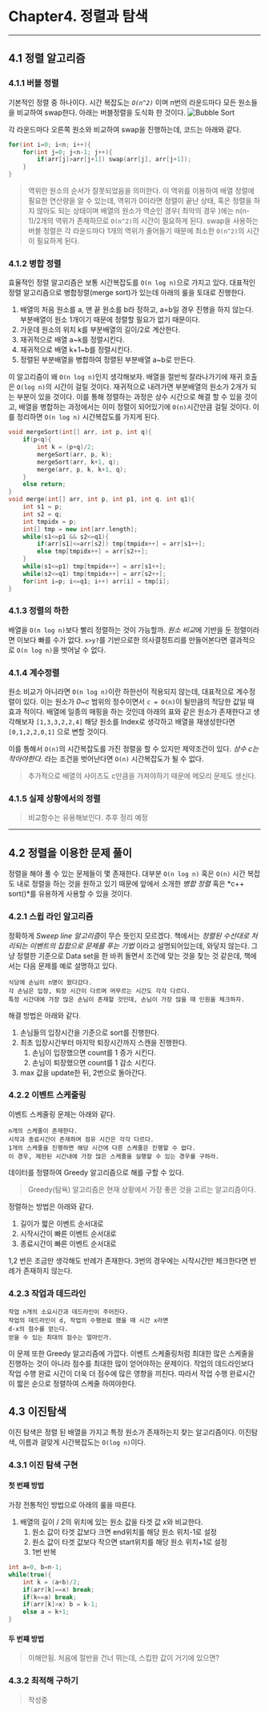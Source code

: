 # Chapter4. 정렬과 탐색
---
## 4.1 정렬 알고리즘
### 4.1.1 버블 정렬
기본적인 정렬 중 하나이다.
시간 복잡도는 *`O(n^2)`* 이며 n번의 라운드마다 모든 원소들을 비교하여 swap한다.
아래는 버블정렬을 도식화 한 것이다.
![Bubble Sort](https://upload.wikimedia.org/wikipedia/commons/2/2a/Bubble_sort_with_flag.gif)

각 라운드마다 오른쪽 원소와 비교하여 swap을 진행하는데, 코드는 아래와 같다.
```cpp
for(int i=0; i<n; i++){
	for(int j=0; j<n-1; j++){
		if(arr[j]>arr[j+1]) swap(arr[j], arr[j+1]);
	}
}
```

> 역위란 원소의 순서가 잘못되었음을 의미한다.
> 이 역위를 이용하여 배열 정렬에 필요한 연산량을 알 수 있는데, 역위가 0이라면 정렬이 끝난 상태, 혹은 정렬을 하지 않아도 되는 상태이며 배열의 원소가 역순인 경우( 최악의 경우 )에는 n(n-1)/2개의 역위가 존재하므로 `O(n^2)`의 시간이 필요하게 된다.
> swap을 사용하는 버블 정렬은 각 라운드마다 1개의 역위가 줄어들기 때문에 최소한 `O(n^2)`의 시간이 필요하게 된다.

### 4.1.2 병합 정렬
효율적인 정렬 알고리즘은 보통 시간복잡도를 `O(n log n)`으로 가지고 있다.
대표적인 정렬 알고리즘으로 병합정렬(merge sort)가 있는데 아래의 룰을 토대로 진행한다.
1. 배열의 처음 원소를 a, 맨 끝 원소를 b라 정하고, a=b일 경우 진행을 하지 않는다. 부분배열이 원소 1개이기 때문에 정렬할 필요가 없기 때문이다.
2. 가운데 원소의 위치 k를 부분배열의 길이/2로 계산한다.
3. 재귀적으로 배열 a~k를 정렬시킨다.
4. 재귀적으로 배열 k+1~b를 정렬시킨다.
5. 정렬된 부분배열을 병합하여 정렬된 부분배열 a~b로 만든다.

이 알고리즘이 왜 `O(n log n)`인지 생각해보자.
배열을 절반씩 잘라나가기에 재귀 호출은 `O(log n)`의 시간이 걸릴 것이다.
재귀적으로 내려가면 부분배열의 원소가 2개가 되는 부분이 있을 것이다. 이를 통해 정렬하는 과정은 상수 시간으로 해결 할 수 있을 것이고, 배열을 병합하는 과정에서는 이미 정렬이 되어있기에 `O(n)`시간만큼 걸릴 것이다.
이를 정리하면 `O(n log n)` 시간복잡도를 가지게 된다.

```cpp
void mergeSort(int[] arr, int p, int q){
	if(p<q){
		int k = (p+q)/2;
		mergeSort(arr, p, k);
		mergeSort(arr, k+1, q);
		merge(arr, p, k, k+1, q);
	}
	else return;
}
void merge(int[] arr, int p, int p1, int q. int q1){
	int s1 = p;
	int s2 = q;
	int tmpidx = p;
	int[] tmp = new int[arr.length];
	while(s1<=p1 && s2<=q1){
    	if(arr[s1]<=arr[s2]) tmp[tmpidx++] = arr[s1++];
    	else tmp[tmpidx++] = arr[s2++];
	}
	while(s1<=p1) tmp[tmpidx++] = arr[s1++];
	while(s2<=q1) tmp[tmpidx++] = arr[s2++];
	for(int i=p; i<=q1; i++) arr[i] = tmp[i];
}
```


### 4.1.3 정렬의 하한
배열을 `O(n log n)`보다 빨리 정렬하는 것이 가능할까.
*원소 비교*에 기반을 둔 정렬이라면 이보다 빠를 수가 없다.
`x>y?`를 기반으로한 의사결정트리를 만들어본다면 결과적으로 `O(n log n)`을 벗어날 수 없다.

### 4.1.4 계수정렬
원소 비교가 아니라면 `O(n log n)`이란 하한선이 적용되지 않는데, 대표적으로 계수정렬이 있다.
이는 원소가 *0~c* 범위의 정수이면서 `c = O(n)`이 될만큼의 적당한 값일 때 효과 적이다.
배열에 일종의 매핑을 하는 것인데 아래의 표와 같은 원소가 존재한다고 생각해보자
`[1,3,3,2,2,4]`
해당 원소를 Index로 생각하고 배열을 재생성한다면
`[0,1,2,2,0,1]`
으로 변할 것이다.

이를 통해서 `O(n)`의 시간복잡도를 가진 정렬을 할 수 있지만 제약조건이 있다.
*상수 c는 작아야한다.* 라는 조건을 벗어난다면 `O(n)` 시간복잡도가 될 수 없다.
> 추가적으로 배열의 사이즈도 c만큼을 가져야하기 때문에 메모리 문제도 생신다.

### 4.1.5 실제 상황에서의 정렬
> 비교함수는 유용해보인다. 추후 정리 예정

---

## 4.2 정렬을 이용한 문제 풀이
정렬을 해야 풀 수 있는 문제들이 몇 존재한다.
대부분 `O(n log n)` 혹은 `O(n)` 시간 복잡도 내로 정렬을 하는 것을 원하고 있기 때문에 앞에서 소개한 *병합 정렬* 혹은 *c++ sort()*를 유용하게 사용할 수 있을 것이다.
### 4.2.1 스윕 라인 알고리즘
 정확하게 *Sweep line 알고리즘*이 무슨 뜻인지 모르겠다.
책에서는 *정렬된 수선대로 처리되는 이벤트의 집합으로 문제를 푸는 기법* 이라고 설명되어있는데, 와닿지 않는다.
그냥 정렬한 기준으로 Data set을 한 바퀴 돌면서 조건에 맞는 것을 찾는 것 같은데, 책에서는 다음 문제를 예로 설명하고 있다.
```
식당에 손님이 n명이 왔다갔다.
각 손님은 입장, 퇴장 시간이 다르며 머무르는 시간도 각각 다르다.
특정 시간대에 가장 많은 손님이 존재할 것인데, 손님이 가장 많을 때 인원을 체크하자.
```

해결 방법은 아래와 같다.
1. 손님들의 입장시간을 기준으로 sort를 진행한다.
2. 최초 입장시간부터 마지막 퇴장시간까지 스캔을 진행한다.
	1. 손님이 입장했으면 count를 1 증가 시킨다.
	2. 손님이 퇴장했으면 count를 1 감소 시킨다.
3. 	max 값을 update한 뒤, 2번으로 돌아간다.


### 4.2.2 이벤트 스케줄링
이벤트 스케줄링 문제는 아래와 같다.
```
n개의 스케줄이 존재한다.
시작과 종료시간이 존재하며 점유 시간은 각각 다르다.
1개의 스케줄을 진행하면 해당 시간에 다른 스케줄은 진행할 수 없다.
이 경우, 제한된 시간내에 가장 많은 스케줄을 실행할 수 있는 경우를 구하라.
```
 
데이터를 정렬하여 Greedy 알고리즘으로 해를 구할 수 있다.
> Greedy(탐욕) 알고리즘은 현재 상황에서 가장 좋은 것을 고르는 알고리즘이다.

정렬하는 방법은 아래와 같다.
1. 길이가 짧은 이벤트 순서대로
2. 시작시간이 빠른 이벤트 순서대로
3. 종료시간이 빠른 이벤트 순서대로

1,2 번은 조금만 생각해도 반례가 존재한다.
3번의 경우에는 시작시간만 체크한다면 반례가 존재하지 않는다.


### 4.2.3 작업과 데드라인
```
작업 n개의 소요시간과 데드라인이 주어진다.
작업의 데드라인이 d, 작업의 수행완료 했을 때 시간 x라면
d-x의 점수를 얻는다.
얻을 수 있는 최대의 점수는 얼마인가.
```
이 문제 또한 Greedy 알고리즘에 가깝다.
이벤트 스케줄링처럼 최대한 많은 스케줄을 진행하는 것이 아니라 점수를 최대한 많이 얻어야하는 문제이다.
작업의 데드라인보다 작업 수행 완료 시간이 더욱 더 점수에  많은 영향을 끼친다.
따라서 작업 수행 완료시간이 짧은 순으로 정렬하여 스케줄 하여야한다.

## 4.3 이진탐색
이진 탐색은 정렬 된 배열을 가지고 특정 원소가 존재하는지 찾는 알고리즘이다.
이진탐색, 이름과 걸맞게 시간복잡도는 `O(log n)`이다.

### 4.3.1 이진 탐색 구현
#### 첫 번째 방법
가장 전통적인 방법으로 아래의 룰을 따른다.
1. 배열의 길이 / 2의 위치에 있는 원소 값을 타겟 값 x와 비교한다.
	1. 원소 값이 타겟 값보다 크면 end위치를 해당 원소 위치-1로 설정
	2. 원소 값이 타겟 값보다 작으면 start위치를 해당 원소 위치+1로 설정
	3. 1번 반복
```cpp
int a=0, b=n-1;
while(true){
	int k = (a+b)/2;
	if(arr[k]==x) break;
	if(k==a) break;
	if(arr[k]>x) b = k-1;
	else a = k+1;
}
```

#### 두 번쨰 방법
> 이해안됨. 처음에 절반을 건너 뛰는데, 스킵한 값이 거기에 있으면?

### 4.3.2 최적해 구하기
> 작성중
